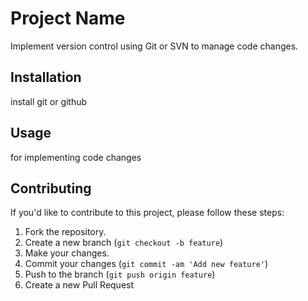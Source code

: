 # Project Name
Implement version control using Git
or SVN to manage code changes.


## Installation
install git or github
## Usage

for implementing code changes

## Contributing

If you'd like to contribute to this project, please follow these steps:

1. Fork the repository.
2. Create a new branch (`git checkout -b feature`)
3. Make your changes.
4. Commit your changes (`git commit -am 'Add new feature'`)
5. Push to the branch (`git push origin feature`)
6. Create a new Pull Request
